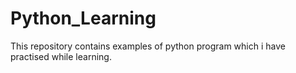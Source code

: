 # Python_Learning
This repository contains examples of python program which i have practised while learning.
